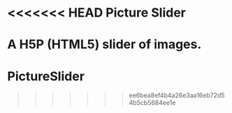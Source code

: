 <<<<<<< HEAD
Picture Slider
==================

A H5P (HTML5) slider of images.
=======
PictureSlider
=============
>>>>>>> ee6bea8ef4b4a26e3aa16eb72d54b5cb5684ee1e
